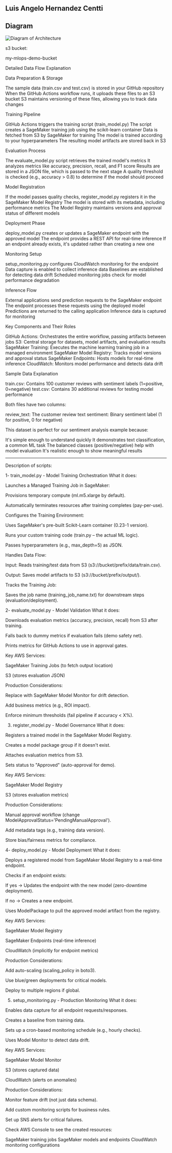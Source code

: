 <h2><strong>Luis Angelo Hernandez Centti</strong></h2>

## Diagram

![Diagram of Architecture](diagram.png)


s3 bucket:

my-mlops-demo-bucket


Detailed Data Flow Explanation

Data Preparation & Storage

The sample data (train.csv and test.csv) is stored in your GitHub repository
When the GitHub Actions workflow runs, it uploads these files to an S3 bucket
S3 maintains versioning of these files, allowing you to track data changes


Training Pipeline

GitHub Actions triggers the training script (train_model.py)
The script creates a SageMaker training job using the scikit-learn container
Data is fetched from S3 by SageMaker for training
The model is trained according to your hyperparameters
The resulting model artifacts are stored back in S3


Evaluation Process

The evaluate_model.py script retrieves the trained model's metrics
It analyzes metrics like accuracy, precision, recall, and F1 score
Results are stored in a JSON file, which is passed to the next stage
A quality threshold is checked (e.g., accuracy > 0.8) to determine if the model should proceed


Model Registration

If the model passes quality checks, register_model.py registers it in the SageMaker Model Registry
The model is stored with its metadata, including performance metrics
The Model Registry maintains versions and approval status of different models


Deployment Phase

deploy_model.py creates or updates a SageMaker endpoint with the approved model
The endpoint provides a REST API for real-time inference
If an endpoint already exists, it's updated rather than creating a new one


Monitoring Setup

setup_monitoring.py configures CloudWatch monitoring for the endpoint
Data capture is enabled to collect inference data
Baselines are established for detecting data drift
Scheduled monitoring jobs check for model performance degradation


Inference Flow

External applications send prediction requests to the SageMaker endpoint
The endpoint processes these requests using the deployed model
Predictions are returned to the calling application
Inference data is captured for monitoring



Key Components and Their Roles

GitHub Actions: Orchestrates the entire workflow, passing artifacts between jobs
S3: Central storage for datasets, model artifacts, and evaluation results
SageMaker Training: Executes the machine learning training job in a managed environment
SageMaker Model Registry: Tracks model versions and approval status
SageMaker Endpoints: Hosts models for real-time inference
CloudWatch: Monitors model performance and detects data drift

Sample Data Explanation

train.csv: Contains 100 customer reviews with sentiment labels (1=positive, 0=negative)
test.csv: Contains 30 additional reviews for testing model performance

Both files have two columns:

review_text: The customer review text
sentiment: Binary sentiment label (1 for positive, 0 for negative)

This dataset is perfect for our sentiment analysis example because:

It's simple enough to understand quickly
It demonstrates text classification, a common ML task
The balanced classes (positive/negative) help with model evaluation
It's realistic enough to show meaningful results


--------------------------------
Description of scripts:

1- train_model.py - Model Training Orchestration
What it does:

Launches a Managed Training Job in SageMaker:

Provisions temporary compute (ml.m5.xlarge by default).

Automatically terminates resources after training completes (pay-per-use).

Configures the Training Environment:

Uses SageMaker's pre-built Scikit-Learn container (0.23-1 version).

Runs your custom training code (train.py – the actual ML logic).

Passes hyperparameters (e.g., max_depth=5) as JSON.

Handles Data Flow:

Input: Reads training/test data from S3 (s3://bucket/prefix/data/train.csv).

Output: Saves model artifacts to S3 (s3://bucket/prefix/output/).

Tracks the Training Job:

Saves the job name (training_job_name.txt) for downstream steps (evaluation/deployment).



2- evaluate_model.py - Model Validation
What it does:

Downloads evaluation metrics (accuracy, precision, recall) from S3 after training.

Falls back to dummy metrics if evaluation fails (demo safety net).

Prints metrics for GitHub Actions to use in approval gates.

Key AWS Services:

SageMaker Training Jobs (to fetch output location)

S3 (stores evaluation JSON)

Production Considerations:

Replace with SageMaker Model Monitor for drift detection.

Add business metrics (e.g., ROI impact).

Enforce minimum thresholds (fail pipeline if accuracy < X%).

3. register_model.py - Model Governance
What it does:

Registers a trained model in the SageMaker Model Registry.

Creates a model package group if it doesn't exist.

Attaches evaluation metrics from S3.

Sets status to "Approved" (auto-approval for demo).

Key AWS Services:

SageMaker Model Registry

S3 (stores evaluation metrics)

Production Considerations:

Manual approval workflow (change ModelApprovalStatus='PendingManualApproval').

Add metadata tags (e.g., training data version).

Store bias/fairness metrics for compliance.

4- deploy_model.py - Model Deployment
What it does:

Deploys a registered model from SageMaker Model Registry to a real-time endpoint.

Checks if an endpoint exists:

If yes → Updates the endpoint with the new model (zero-downtime deployment).

If no → Creates a new endpoint.

Uses ModelPackage to pull the approved model artifact from the registry.

Key AWS Services:

SageMaker Model Registry

SageMaker Endpoints (real-time inference)

CloudWatch (implicitly for endpoint metrics)

Production Considerations:

Add auto-scaling (scaling_policy in boto3).

Use blue/green deployments for critical models.

Deploy to multiple regions if global.

5. setup_monitoring.py - Production Monitoring
What it does:

Enables data capture for all endpoint requests/responses.

Creates a baseline from training data.

Sets up a cron-based monitoring schedule (e.g., hourly checks).

Uses Model Monitor to detect data drift.

Key AWS Services:

SageMaker Model Monitor

S3 (stores captured data)

CloudWatch (alerts on anomalies)

Production Considerations:

Monitor feature drift (not just data schema).

Add custom monitoring scripts for business rules.

Set up SNS alerts for critical failures.




Check AWS Console to see the created resources:

SageMaker training jobs
SageMaker models and endpoints
CloudWatch monitoring configurations
